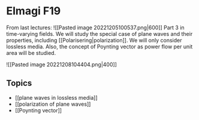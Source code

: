 # Elmagi F19 
From last lectures:
![[Pasted image 20221205100537.png|600]]
Part 3 in time-varying fields. We will study the special case of plane waves and their properties, including [[Polarisering|polarization]]. We will only consider lossless media. Also, the concept of Poynting vector as power flow per unit area will be studied.

![[Pasted image 20221208104404.png|400]]

## Topics
- [[plane waves in lossless media]]
- [[polarization of plane waves]]
- [[Poynting vector]]